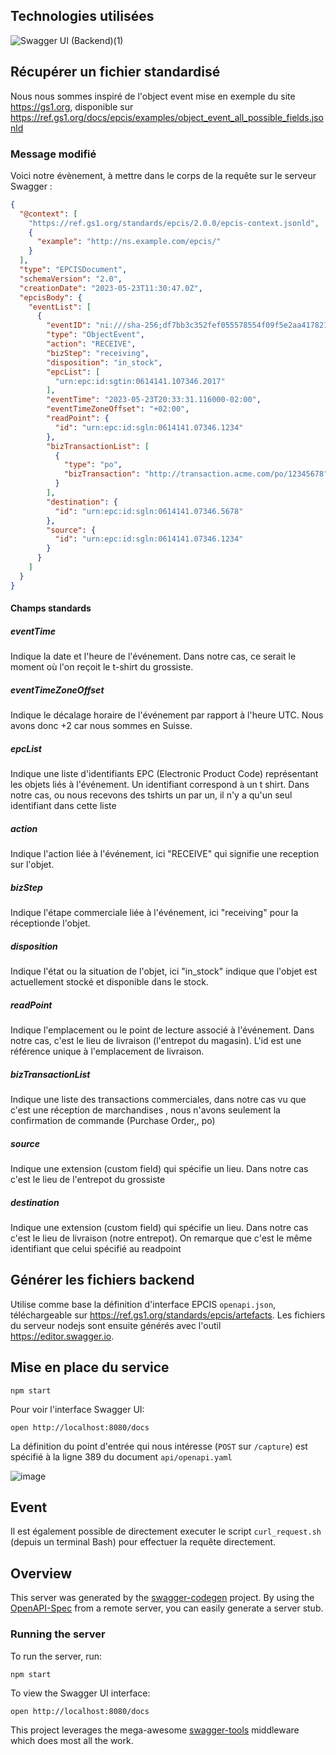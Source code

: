 ## Technologies utilisées

![Swagger UI (Backend)(1)](https://github.com/a-zurcher/swagger-epcis/assets/126246917/e2934ec9-0102-4495-a19b-ed362b578489)


## Récupérer un fichier standardisé
Nous nous sommes inspiré de l'object event mise en exemple du site https://gs1.org, disponible sur https://ref.gs1.org/docs/epcis/examples/object_event_all_possible_fields.jsonld
### Message modifié
Voici notre évènement, à mettre dans le corps de la requête sur le serveur Swagger :

```json
{
  "@context": [
    "https://ref.gs1.org/standards/epcis/2.0.0/epcis-context.jsonld",
    {
      "example": "http://ns.example.com/epcis/"
    }
  ],
  "type": "EPCISDocument",
  "schemaVersion": "2.0",
  "creationDate": "2023-05-23T11:30:47.0Z",
  "epcisBody": {
    "eventList": [
      {
        "eventID": "ni:///sha-256;df7bb3c352fef055578554f09f5e2aa41782150ced7bd0b8af24dd3ccb30ba69?ver=CBV2.0",
        "type": "ObjectEvent",
        "action": "RECEIVE",
        "bizStep": "receiving",
        "disposition": "in_stock",
        "epcList": [
          "urn:epc:id:sgtin:0614141.107346.2017"
        ],
        "eventTime": "2023-05-23T20:33:31.116000-02:00",
        "eventTimeZoneOffset": "+02:00",
        "readPoint": {
          "id": "urn:epc:id:sgln:0614141.07346.1234"
        },
        "bizTransactionList": [
          {
            "type": "po",
            "bizTransaction": "http://transaction.acme.com/po/12345678"
          }
        ],
        "destination": {
          "id": "urn:epc:id:sgln:0614141.07346.5678"
        },
        "source": {
          "id": "urn:epc:id:sgln:0614141.07346.1234"
        }
      }
    ]
  }
}
```
#### Champs standards

##### eventTime
Indique la date et l'heure de l'événement.
Dans notre cas, ce serait le moment où l'on reçoit le t-shirt du grossiste.
##### eventTimeZoneOffset
Indique le décalage horaire de l'événement par rapport à l'heure UTC.
Nous avons donc +2 car nous sommes en Suisse.
##### epcList
Indique une liste d'identifiants EPC (Electronic Product Code) représentant les objets liés à l'événement.
Un identifiant correspond à un t shirt. Dans notre cas, ou nous recevons des tshirts un par un, il n'y a qu'un seul identifiant dans cette liste
##### action
Indique l'action liée à l'événement, ici "RECEIVE" qui signifie une reception sur l'objet.
##### bizStep
Indique l'étape commerciale liée à l'événement, ici "receiving" pour la réceptionde l'objet.
##### disposition
Indique l'état ou la situation de l'objet, ici "in_stock" indique que l'objet est actuellement stocké et disponible dans le stock.
##### readPoint
Indique l'emplacement ou le point de lecture associé à l'événement. Dans notre cas, c'est le lieu de livraison (l'entrepot du magasin). L'id est une référence unique à l'emplacement de livraison.
##### bizTransactionList
Indique une liste des transactions commerciales, dans notre cas vu que c'est une réception de marchandises , nous n'avons seulement la confirmation de commande (Purchase Order,, po)
##### source
Indique une extension (custom field) qui spécifie un lieu. Dans notre cas c'est le lieu de l'entrepot du grossiste
##### destination
Indique une extension (custom field) qui spécifie un lieu. Dans notre cas c'est le lieu de livraison (notre entrepot). On remarque que c'est le même identifiant que celui spécifié au readpoint


## Générer les fichiers backend
Utilise comme base la définition d'interface EPCIS `openapi.json`, téléchargeable sur https://ref.gs1.org/standards/epcis/artefacts.
Les fichiers du serveur nodejs sont ensuite générés avec l'outil https://editor.swagger.io.
## Mise en place du service
```
npm start
```
Pour voir l'interface Swagger UI: 

```
open http://localhost:8080/docs
```


La définition du point d'entrée qui nous intéresse (`POST` sur `/capture`) est spécifié à la ligne 389 du document `api/openapi.yaml`

![image](https://github.com/a-zurcher/swagger-epcis/assets/126246917/2dd40250-77c1-45f1-9bed-15127356afcb)

## Event



Il est également possible de directement executer le script `curl_request.sh` (depuis un terminal Bash) pour effectuer la requête directement.




## Overview
This server was generated by the [swagger-codegen](https://github.com/swagger-api/swagger-codegen) project.  By using the [OpenAPI-Spec](https://github.com/OAI/OpenAPI-Specification) from a remote server, you can easily generate a server stub.

### Running the server
To run the server, run:

```
npm start
```

To view the Swagger UI interface:

```
open http://localhost:8080/docs
```

This project leverages the mega-awesome [swagger-tools](https://github.com/apigee-127/swagger-tools) middleware which does most all the work.

